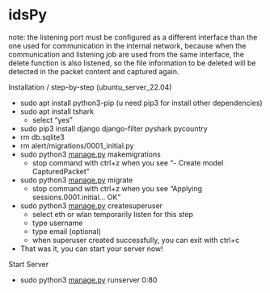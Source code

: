 # idsPy

note: the listening port must be configured as a different interface than the one used for communication in the internal network, because when the communication and listening job are used from the same interface, the delete function is also listened, so the file information to be deleted will be detected in the packet content and captured again.

Installation / step-by-step (ubuntu_server_22.04)

- sudo apt install python3-pip (u need pip3 for install other dependencies)
- sudo apt install tshark
    - select “yes”
- sudo pip3 install django django-filter pyshark pycountry
- rm db.sqlite3
- rm alert/migrations/0001_initial.py
- sudo python3 [manage.py](http://manage.py) makemigrations
    - stop command with ctrl+z when you see “- Create model CapturedPacket”
- sudo python3 [manage.py](http://manage.py) migrate
    - stop command with ctrl+z when you see “Applying sessions.0001.initial... OK”
- sudo python3 [manage.py](http://manage.py) createsuperuser
    - select eth or wlan temporarily listen for this step
    - type username
    - type email (optional)
    - when superuser created successfully, you can exit with ctrl+c
- That was it, you can start your server now!

Start Server

- sudo python3 [manage.py](http://manage.py) runserver 0:80
